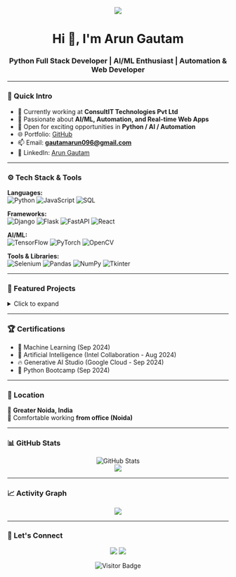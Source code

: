 <!-- Profile Header with Banner -->
<p align="center">
  <img src="https://capsule-render.vercel.app/api?type=waving&color=0a192f&height=200&section=header&text=Arun%20Gautam&fontSize=40&fontColor=ffffff" />
</p>

<h1 align="center">Hi 👋, I'm Arun Gautam</h1>
<h3 align="center">Python Full Stack Developer | AI/ML Enthusiast | Automation & Web Developer</h3>

---

### 📌 Quick Intro

- 🔭 Currently working at **ConsultIT Technologies Pvt Ltd**
- 🚀 Passionate about **AI/ML, Automation, and Real-time Web Apps**
- 💼 Open for exciting opportunities in **Python / AI / Automation**
- 🌐 Portfolio: [GitHub](https://github.com/arun20032000)
- 📫 Email: **gautamarun096@gmail.com**
- 🔗 LinkedIn: [Arun Gautam](https://www.linkedin.com/in/arun-gautam-87205218b/)

---

### ⚙️ Tech Stack & Tools

**Languages:**  
![Python](https://img.shields.io/badge/-Python-3776AB?style=for-the-badge&logo=python&logoColor=white)
![JavaScript](https://img.shields.io/badge/-JavaScript-F7DF1E?style=for-the-badge&logo=javascript&logoColor=black)
![SQL](https://img.shields.io/badge/-SQL-4479A1?style=for-the-badge&logo=mysql&logoColor=white)

**Frameworks:**  
![Django](https://img.shields.io/badge/-Django-092E20?style=for-the-badge&logo=django&logoColor=white)
![Flask](https://img.shields.io/badge/-Flask-000000?style=for-the-badge&logo=flask&logoColor=white)
![FastAPI](https://img.shields.io/badge/-FastAPI-009688?style=for-the-badge&logo=fastapi&logoColor=white)
![React](https://img.shields.io/badge/-React-20232A?style=for-the-badge&logo=react&logoColor=61DAFB)

**AI/ML:**  
![TensorFlow](https://img.shields.io/badge/-TensorFlow-FF6F00?style=for-the-badge&logo=tensorflow&logoColor=white)
![PyTorch](https://img.shields.io/badge/-PyTorch-EE4C2C?style=for-the-badge&logo=pytorch&logoColor=white)
![OpenCV](https://img.shields.io/badge/-OpenCV-5C3EE8?style=for-the-badge&logo=opencv&logoColor=white)

**Tools & Libraries:**  
![Selenium](https://img.shields.io/badge/-Selenium-43B02A?style=for-the-badge&logo=selenium&logoColor=white)
![Pandas](https://img.shields.io/badge/-Pandas-150458?style=for-the-badge&logo=pandas&logoColor=white)
![NumPy](https://img.shields.io/badge/-NumPy-013243?style=for-the-badge&logo=numpy&logoColor=white)
![Tkinter](https://img.shields.io/badge/-Tkinter-FFA500?style=for-the-badge)

---

### 📂 Featured Projects

<details>
<summary>Click to expand</summary>

- 🔁 **Automated Email Report Scheduler** — Python, Selenium, Tkinter GUI  
- 😷 **Custom Face Detection (YOLOv11)** — Trained on custom dataset  
- 🕵️‍♂️ **Web Automation for Data Extraction** — 50+ logins automated  
- 🪖 **Real-Time Helmet Detection** — Safety AI using YOLOv11  
- 🔍 **License Plate Detection System** — Real-time object detection  
- 🧑‍💼 **HR Management System** — Django, MySQL backend  
- 🏨 **Hotel Bill Management** — Automated invoicing and tracking  
- 🖱 **Virtual Mouse** — Gesture-based mouse simulation for accessibility  

</details>

---

### 🏆 Certifications

- 🧠 Machine Learning (Sep 2024)  
- 🤖 Artificial Intelligence (Intel Collaboration - Aug 2024)  
- 🔥 Generative AI Studio (Google Cloud - Sep 2024)  
- 🐍 Python Bootcamp (Sep 2024)

---

### 📍 Location

📌 **Greater Noida, India**  
🏢 Comfortable working **from office (Noida)**

---

### 📊 GitHub Stats

<p align="center">
  <img src="https://github-readme-stats.vercel.app/api?username=arun20032000&show_icons=true&theme=react" alt="GitHub Stats" />
  <br/>
  <img src="https://github-readme-stats.vercel.app/api/top-langs/?username=arun20032000&layout=compact&theme=react" />
</p>

---

### 📈 Activity Graph

<p align="center">
  <img src="https://github-readme-activity-graph.cyclic.app/graph?username=arun20032000&bg_color=0d1117&color=00ffcc&line=00ffcc&point=ffffff&area=true&hide_border=true" />
</p>

---

### 💬 Let's Connect

<p align="center">
  <a href="mailto:gautamarun096@gmail.com"><img src="https://img.shields.io/badge/Gmail-D14836?style=for-the-badge&logo=gmail&logoColor=white"/></a>
  <a href="https://www.linkedin.com/in/arun-gautam-87205218b/"><img src="https://img.shields.io/badge/LinkedIn-blue?style=for-the-badge&logo=linkedin&logoColor=white"/></a>
</p>

<p align="center">
  <img src="https://visitor-badge.laobi.icu/badge?page_id=arun20032000" alt="Visitor Badge" />
</p>
